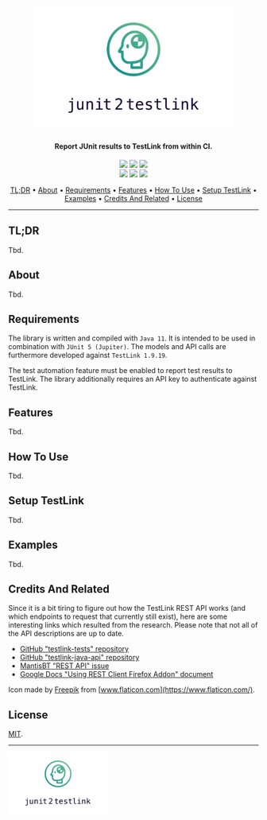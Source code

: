 <h1 align="center">
  <br>
  <img src=".docs/images/logo/logo.png" alt="junit2testlink" width="400">
  <br>
</h1>

<h4 align="center">Report JUnit results to TestLink from within CI.</h4>

<p align="center">
  <a href="LICENSE"><img src="https://img.shields.io/github/license/pixelstuermer/junit2testlink"></a>
  <a href="https://travis-ci.org/pixelstuermer/junit2testlink"><img src="https://travis-ci.org/pixelstuermer/junit2testlink.svg?branch=master"></a>
  <a href="https://github.com/pixelstuermer/junit2testlink/releases/latest"><img src="https://img.shields.io/github/v/release/pixelstuermer/junit2testlink"></a>
  <br>
  <a href="https://github.com/pixelstuermer/junit2testlink/commits/master"><img src="https://img.shields.io/github/last-commit/pixelstuermer/junit2testlink?logo=github"></a>
  <a href="https://github.com/pixelstuermer/junit2testlink/pulls"><img src="https://img.shields.io/github/issues-pr-raw/pixelstuermer/junit2testlink?logo=github"></a>
  <a href="https://github.com/pixelstuermer/junit2testlink/issues"><img src="https://img.shields.io/github/issues-raw/pixelstuermer/junit2testlink?logo=github"></a>
</p>

<p align="center">
  <a href="#tldr">TL;DR</a> •
  <a href="#about">About</a> •
  <a href="#requirements">Requirements</a> •
  <a href="#features">Features</a> •
  <a href="#how-to-use">How To Use</a> •
  <a href="#setup-testlink">Setup TestLink</a> •
  <a href="#examples">Examples</a> •
  <a href="#credits-and-related">Credits And Related</a> •
  <a href="#license">License</a>
</p>

---

## TL;DR

Tbd.

## About

Tbd.

## Requirements

The library is written and compiled with `Java 11`.
It is intended to be used in combination with `JUnit 5 (Jupiter)`.
The models and API calls are furthermore developed against `TestLink 1.9.19`.

The test automation feature must be enabled to report test results to TestLink.
The library additionally requires an API key to authenticate against TestLink.

## Features

Tbd.

## How To Use

Tbd.

## Setup TestLink

Tbd.

## Examples

Tbd.

## Credits And Related

Since it is a bit tiring to figure out how the TestLink REST API works (and which endpoints to request that currently still exist), here are some interesting links which resulted from the research.
Please note that not all of the API descriptions are up to date.

* [GitHub "testlink-tests" repository](https://github.com/TestLinkOpenSourceTRMS/testlink-tests/tree/master/rest-api)
* [GitHub "testlink-java-api" repository](https://github.com/kinow/testlink-java-api)
* [MantisBT "REST API" issue](http://mantis.testlink.org/view.php?id=5661)
* [Google Docs "Using REST Client Firefox Addon" document](https://docs.google.com/document/d/12jp8pVrgCFdH90S2FLvz6iXfePLZbr11Tv1PqYAXwiA/edit)

Icon made by [Freepik](https://www.flaticon.com/authors/freepik) from [www.flaticon.com](https://www.flaticon.com/).

## License

<a href="LICENSE">MIT</a>.

---

<img src=".docs/images/logo/logo.png" alt="junit2testlink" width="200">
